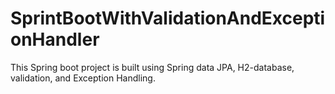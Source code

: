 # SprintBootWithValidationAndExceptionHandler
This Spring boot project is built using Spring data JPA, H2-database, validation, and Exception Handling.
